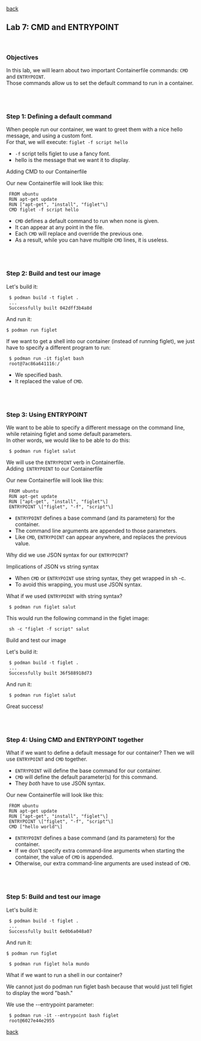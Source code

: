 [back](container_workshop.md)
## Lab 7: CMD and ENTRYPOINT

<br />

### Objectives

In this lab, we will learn about two important Containerfile commands: `CMD` and `ENTRYPOINT`.\
Those commands allow us to set the default command to run in a container.

<br />
<br />

### Step 1: Defining a default command

When people run our container, we want to greet them with a nice hello message, and using a custom font.\
For that, we will execute: `figlet -f script hello`
-   `-f` script tells figlet to use a fancy font.
-   hello is the message that we want it to display.

 Adding CMD to our Containerfile

Our new Containerfile will look like this:
```
 FROM ubuntu
 RUN apt-get update
 RUN ["apt-get", "install", "figlet"\]
 CMD figlet -f script hello
```

-   `CMD` defines a default command to run when none is given.
-   It can appear at any point in the file.
-   Each `CMD` will replace and override the previous one.
-   As a result, while you can have multiple `CMD` lines, it is useless.

<br />
<br />

### Step 2: Build and test our image

Let's build it:

```
 $ podman build -t figlet .
 ...
 Successfully built 042dff3b4a8d
```

And run it: 

```
$ podman run figlet 
```

If we want to get a shell into our container (instead of running figlet), we just have to specify a different program to run:
```
 $ podman run -it figlet bash 
 root@7ac86a641116:/
```
-   We specified bash.
-   It replaced the value of `CMD`.

<br />
<br />

### Step 3: Using ENTRYPOINT

We want to be able to specify a different message on the command line, while retaining figlet and some default parameters.\
In other words, we would like to be able to do this:
```
 $ podman run figlet salut
```

We will use the `ENTRYPOINT` verb in Containerfile.\
Adding` ENTRYPOINT` to our Containerfile

Our new Containerfile will look like this:
```
 FROM ubuntu
 RUN apt-get update
 RUN ["apt-get", "install", "figlet"\]
 ENTRYPOINT \["figlet", "-f", "script"\]
```
-   `ENTRYPOINT` defines a base command (and its parameters) for the container.
-   The command line arguments are appended to those parameters.
-   Like `CMD`, `ENTRYPOINT` can appear anywhere, and replaces the previous value.

Why did we use JSON syntax for our `ENTRYPOINT`?

 Implications of JSON vs string syntax
-   When `CMD` or `ENTRYPOINT` use string syntax, they get wrapped in sh -c.
-   To avoid this wrapping, you must use JSON syntax.

What if we used `ENTRYPOINT` with string syntax?

```
 $ podman run figlet salut
```

This would run the following command in the figlet image:
```
 sh -c "figlet -f script" salut
```
Build and test our image

Let's build it:
```
 $ podman build -t figlet .
 ...
 Successfully built 36f588918d73
```
And run it:
```
 $ podman run figlet salut
```

Great success!

<br />
<br />

### Step 4: Using CMD and ENTRYPOINT together

What if we want to define a default message for our container? Then we will use `ENTRYPOINT` and `CMD` together.
-   `ENTRYPOINT` will define the base command for our container.
-   `CMD` will define the default parameter(s) for this command.
-   They *both* have to use JSON syntax.

Our new Containerfile will look like this:
```
 FROM ubuntu
 RUN apt-get update
 RUN ["apt-get", "install", "figlet"\]
 ENTRYPOINT \["figlet", "-f", "script"\]
 CMD ["hello world"\]
```
-   `ENTRYPOINT` defines a base command (and its parameters) for the container.
-   If we don't specify extra command-line arguments when starting the container, the value of `CMD` is appended.
-   Otherwise, our extra command-line arguments are used instead of `CMD`.

<br />
<br />

### Step 5: Build and test our image

Let's build it:
```
 $ podman build -t figlet .
 ...
 Successfully built 6e0b6a048a07
```
And run it:

```
$ podman run figlet
```

```
 $ podman run figlet hola mundo
```

What if we want to run a shell in our container?

We cannot just do podman run figlet bash because that would just tell figlet to display the word "bash."

We use the --entrypoint parameter:
```
 $ podman run -it --entrypoint bash figlet 
 root@6027e44e2955
```

[back](container_workshop.md)